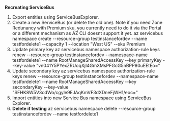 **Recreating ServiceBus**

1. Export entities using ServiceBusExplorer.
2. Create a new ServiceBus (or delete the old one). Note if you need Zone Redunancy with Premium sku, you currently need to do it via the Portal or a different mechanism as AZ CLI doesnt support it yet.
az servicebus namespace create --resource-group testinstancefordev --name testfordelete1 --capacity 1 --location "West US" --sku Premium
3. Update primary key 
az servicebus namespace authorization-rule keys  renew --resource-group testinstancefordev --namespace-name testfordelete1 --name RootManageSharedAccessKey --key primaryKey --key-value "vn041Y5PYexZRUoqXjI4GmXMsPFGcG5nBPP80uEEtEo="
4. Update secondary key
az servicebus namespace authorization-rule keys  renew --resource-group testinstancefordev --namespace-name testfordelete1 --name RootManageSharedAccessKey --key secondaryKey --key-value "SFHK8W5V3odWo/cgyle9EJAqKmVF3dXDneFjWH1/eoc="
5. Import entities into new Service Bus namespace using ServiceBus Explorer.
6. **Delete if testing**
az servicebus namespace delete --resource-group testinstancefordev --name testfordelete1
